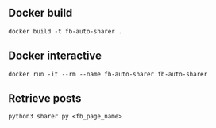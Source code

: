 ## Docker build

`docker build -t fb-auto-sharer .`

## Docker interactive

`docker run -it --rm --name fb-auto-sharer fb-auto-sharer`

## Retrieve posts

`python3 sharer.py <fb_page_name>`

